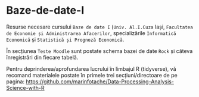 # Baze-de-date-I
Resurse necesare cursului `Baze de date I` (`Univ. Al.I.Cuza` Iași, `Facultatea de Economie și Administrarea Afacerilor`, specializările `Informatică Economică` și `Statistică și Prognoză Economică`.

În secțiunea `Teste Moodle` sunt postate schema bazei de date `Rock` și câteva înregistrări din fiecare tabelă. 

Pentru deprinderea/aprofundarea lucrului în limbajul R (tidyverse), vă recomand materialele postate în primele trei secțiuni/directoare de pe pagina:
https://github.com/marinfotache/Data-Processing-Analysis-Science-with-R
